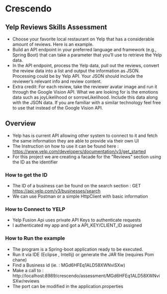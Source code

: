 # Crescendo


## Yelp Reviews Skills Assessment

- Choose your favorite local restaurant on Yelp that has a considerable amount of reviews. Here is an example.
- Build an API endpoint in your preferred language and framework (e.g., Spring Boot) that can take a parameter that you’ll use to retrieve the Yelp data.
- In the API endpoint, process the Yelp data, pull out the reviews, convert the review data into a list and output the information as JSON. Processing could be by Yelp API. Your JSON should include the reviewer’s relevant info and review content.
- Extra credit: For each review, take the reviewer avatar image and run it through the Google Vision API. What we are looking for is the emotions data such as joyLikelihood or sorrowLikelihood. Include this data along with the JSON data. If you are familiar with a similar technology feel free to use that instead of the Google Vision API.


## Overview

- Yelp has is current API allowing other system to connect to it and fetch the same information they are able to provide via their own UI
- The Instruction on how to use it can be found here : https://www.yelp.com/developers/documentation/v3/get_started
- For this project we are creating a facade for the "Reviews" section using the ID as the identifier

### How to get the ID

- The ID of a business can be found on the search section : GET https://api.yelp.com/v3/businesses/search
- We can use Postman or a simple HttpClient with basic information

### How to Connect to YELP

- Yelp Fusion Api uses private API Keys to authenticate requests
- I authenticated my app and got a API_KEY/CLIENT_ID assigned

### How to Run the example

- The program is a Spring-boot application ready to be executed.
- Run it via IDE (Eclipse , Intellij) or generate the JAR file (requires Pom chane)   
- Find a Business id  (ie. : MGd6HFEq1ALD58XWNviSXw)
- Make a call to : http://localhost:8989/crescendo/assessment/MGd6HFEq1ALD58XWNviSXw/reviews
- The port can be modified in the application.properties 